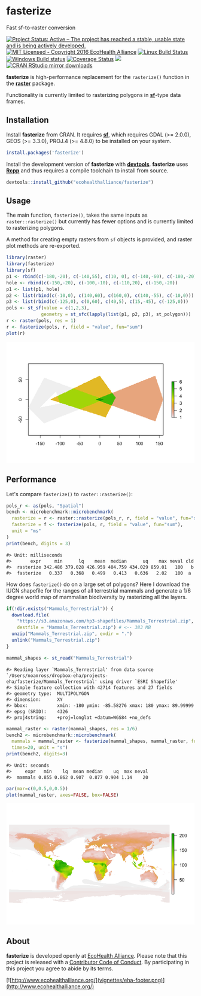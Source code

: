 
fasterize
=========

Fast sf-to-raster conversion

[![Project Status: Active – The project has reached a stable, usable state and is being actively developed.](http://www.repostatus.org/badges/latest/active.svg)](http://www.repostatus.org/#active) [![MIT Licensed - Copyright 2016 EcoHealth Alliance](https://img.shields.io/badge/license-MIT-blue.svg)](https://badges.mit-license.org/) [![Linux Build Status](https://travis-ci.org/ecohealthalliance/fasterize.svg?branch=master)](https://travis-ci.org/ecohealthalliance/fasterize) [![Windows Build status](https://ci.appveyor.com/api/projects/status/3n59bs19ovex5d1t?svg=true)](https://ci.appveyor.com/project/NoamRoss/fasterize-7kxl2) [![Coverage Status](https://codecov.io/gh/ecohealthalliance/fasterize/branch/master/graph/badge.svg)](https://codecov.io/gh/ecohealthalliance/fasterize) [![](http://www.r-pkg.org/badges/version/fasterize)](http://www.r-pkg.org/pkg/fasterize) [![CRAN RStudio mirror downloads](http://cranlogs.r-pkg.org/badges/fasterize)](http://www.r-pkg.org/pkg/fasterize)

**fasterize** is high-performance replacement for the `rasterize()` function in the [**raster**]() package.

Functionality is currently limited to rasterizing polygons in [**sf**](https://cran.r-project.org/package=sf)-type data frames.

Installation
------------

Install **fasterize** from CRAN. It requires [**sf**](https://cran.r-project.org/package=sf), which requires GDAL (&gt;= 2.0.0), GEOS (&gt;= 3.3.0), PROJ.4 (&gt;= 4.8.0) to be installed on your system.

``` r
install.packages('fasterize')
```

Install the development version of **fasterize** with [**devtools**](https://cran.r-project.org/package=devtools). **fasterize** uses [**Rcpp**](https://cran.r-project.org/package=Rcpp) and thus requires a compile toolchain to install from source.

``` r
devtools::install_github("ecohealthalliance/fasterize")
```

Usage
-----

The main function, `fasterize()`, takes the same inputs as `raster::rasterize()` but currently has fewer options and is currently limited to rasterizing polygons.

A method for creating empty rasters from `sf` objects is provided, and raster plot methods are re-exported.

``` r
library(raster)
library(fasterize)
library(sf)
p1 <- rbind(c(-180,-20), c(-140,55), c(10, 0), c(-140,-60), c(-180,-20))
hole <- rbind(c(-150,-20), c(-100,-10), c(-110,20), c(-150,-20))
p1 <- list(p1, hole)
p2 <- list(rbind(c(-10,0), c(140,60), c(160,0), c(140,-55), c(-10,0)))
p3 <- list(rbind(c(-125,0), c(0,60), c(40,5), c(15,-45), c(-125,0)))
pols <- st_sf(value = c(1,2,3),
             geometry = st_sfc(lapply(list(p1, p2, p3), st_polygon)))
r <- raster(pols, res = 1)
r <- fasterize(pols, r, field = "value", fun="sum")
plot(r)
```

![](vignettes/readme-example-1-1.png)

Performance
-----------

Let's compare `fasterize()` to `raster::rasterize()`:

``` r
pols_r <- as(pols, "Spatial")
bench <- microbenchmark::microbenchmark(
  rasterize = r <- raster::rasterize(pols_r, r, field = "value", fun="sum"),
  fasterize = f <- fasterize(pols, r, field = "value", fun="sum"),
  unit = "ms"
)
print(bench, digits = 3)
```

    #> Unit: milliseconds
    #>       expr     min      lq    mean  median      uq    max neval cld
    #>  rasterize 342.486 379.028 426.959 404.759 434.029 859.01   100   b
    #>  fasterize   0.337   0.368   0.499   0.413   0.636   2.02   100  a

How does `fasterize()` do on a large set of polygons? Here I download the IUCN shapefile for the ranges of all terrestrial mammals and generate a 1/6 degree world map of mammalian biodiversity by rasterizing all the layers.

``` r
if(!dir.exists("Mammals_Terrestrial")) {
  download.file(
    "https://s3.amazonaws.com/hp3-shapefiles/Mammals_Terrestrial.zip",
    destfile = "Mammals_Terrestrial.zip") # <-- 383 MB
  unzip("Mammals_Terrestrial.zip", exdir = ".")
  unlink("Mammals_Terrestrial.zip")
}
```

``` r
mammal_shapes <- st_read("Mammals_Terrestrial")
```

    #> Reading layer `Mammals_Terrestrial' from data source `/Users/noamross/dropbox-eha/projects-eha/fasterize/Mammals_Terrestrial' using driver `ESRI Shapefile'
    #> Simple feature collection with 42714 features and 27 fields
    #> geometry type:  MULTIPOLYGON
    #> dimension:      XY
    #> bbox:           xmin: -180 ymin: -85.58276 xmax: 180 ymax: 89.99999
    #> epsg (SRID):    4326
    #> proj4string:    +proj=longlat +datum=WGS84 +no_defs

``` r
mammal_raster <- raster(mammal_shapes, res = 1/6)
bench2 <- microbenchmark::microbenchmark(
  mammals = mammal_raster <- fasterize(mammal_shapes, mammal_raster, fun="sum"),
  times=20, unit = "s")
print(bench2, digits=3)
```

    #> Unit: seconds
    #>     expr   min    lq  mean median    uq  max neval
    #>  mammals 0.855 0.862 0.907  0.877 0.904 1.14    20

``` r
par(mar=c(0,0.5,0,0.5))
plot(mammal_raster, axes=FALSE, box=FALSE)
```

![](vignettes/readme-so-damn-fast-1.png)

About
-----

**fasterize** is developed openly at [EcoHealth Alliance](https://github.com/ecohealthalliance). Please note that this project is released with a [Contributor Code of Conduct](CODE_OF_CONDUCT.md). By participating in this project you agree to abide by its terms.

[![http://www.ecohealthalliance.org/](vignettes/eha-footer.png)](http://www.ecohealthalliance.org/)
